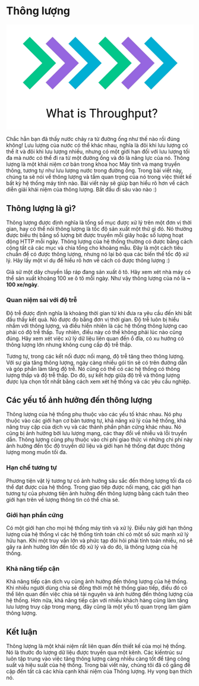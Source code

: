 # Thông lượng

![](./assets/background.jpg)

Chắc hẳn bạn đã thấy nước chảy ra từ đường ống như thế nào rồi đúng không! Lưu lượng của nước có thể khác nhau, nghĩa là đôi khi lưu lượng có thể ít và đôi khi lưu lượng nhiều, nhưng có một giới hạn đối với lưu lượng tối đa mà nước có thể đi ra từ một đường ống và đó là năng lực của nó. Thông lượng là một khái niệm cơ bản trong khoa học Máy tính và mạng truyền thông, tương tự như lưu lượng nước trong đường ống. Trong bài viết này, chúng ta sẽ nói về thông lượng và tầm quan trọng của nó trong việc thiết kế bất kỳ hệ thống máy tính nào. Bài viết này sẽ giúp bạn hiểu rõ hơn về cách diễn giải khái niệm của thông lượng. Bắt đầu đi sâu vào nào :)

## Thông lượng là gì?

Thông lượng được định nghĩa là tổng số mục được xử lý trên một đơn vị thời gian, hay có thể nói thông lượng là tốc độ sản xuất một thứ gì đó. Nó thường được biểu thị bằng số lượng bit được truyền mỗi giây hoặc số lượng hoạt động HTTP mỗi ngày. Thông lượng của hệ thống thường có được bằng cách cộng tất cả các mục và chia tổng cho khoảng mẫu. Đây là một cách tiêu chuẩn để có được thông lượng, nhưng nó lại bỏ qua các biến thể tốc độ xử lý. Hãy lấy một ví dụ để hiểu rõ hơn về cách có được thông lượng :)

Giả sử một dây chuyền lắp ráp đang sản xuất ô tô. Hãy xem xét nhà máy có thể sản xuất khoảng 100 xe ô tô mỗi ngày. Như vậy thông lượng của nó là **~ 100 xe/ngày**.

### Quan niệm sai với độ trễ

Độ trễ được định nghĩa là khoảng thời gian từ khi đưa ra yêu cầu đến khi bắt đầu thấy kết quả. Nó được đo bằng đơn vị thời gian. Độ trễ luôn bị hiểu nhầm với thông lượng, và điều hiển nhiên là các hệ thống thông lượng cao phải có độ trễ thấp. Tuy nhiên, điều này có thể không phải lúc nào cũng đúng. Hãy xem xét việc xử lý dữ liệu liên quan đến ổ đĩa, có xu hướng có thông lượng lớn nhưng không cung cấp độ trễ thấp.

Tương tự, trong các kết nối được nối mạng, độ trễ tăng theo thông lượng. Với sự gia tăng thông lượng, ngày càng nhiều gói tin sẽ có trên đường dẫn và góp phần làm tăng độ trễ. Nó cũng có thể có các hệ thống có thông lượng thấp và độ trễ thấp. Do đó, sự kết hợp giữa độ trễ và thông lượng được lựa chọn tốt nhất bằng cách xem xét hệ thống và các yêu cầu nghiệp.

## Các yếu tố ảnh hưởng đến thông lượng

Thông lượng của hệ thống phụ thuộc vào các yếu tố khác nhau. Nó phụ thuộc vào các giới hạn cơ bản tương tự, khả năng xử lý của hệ thống, khả năng truy cập của dịch vụ và các thành phần phần cứng khác nhau. Nó cũng bị ảnh hưởng bởi lưu lượng mạng, các thay đổi về nhiễu và lỗi truyền dẫn. Thông lượng cũng phụ thuộc vào chi phí giao thức vì những chi phí này ảnh hưởng đến tốc độ truyền dữ liệu và giới hạn hệ thống đạt được thông lượng mong muốn tối đa.

### Hạn chế tương tự

Phương tiện vật lý tương tự có ảnh hưởng sâu sắc đến thông lượng tối đa có thể đạt được của hệ thống. Trong giao tiếp được nối mạng, các giới hạn tương tự của phương tiện ảnh hưởng đến thông lượng bằng cách tuân theo giới hạn trên về lượng thông tin có thể chia sẻ.

### Giới hạn phần cứng

Có một giới hạn cho mọi hệ thống máy tính và xử lý. Điều này giới hạn thông lượng của hệ thống vì các hệ thống tính toán chỉ có một số sức mạnh xử lý hữu hạn. Khi một truy vấn lớn và phức tạp đòi hỏi phải tính toán nhiều, nó sẽ gây ra ảnh hưởng lớn đến tốc độ xử lý và do đó, là thông lượng của hệ thống.

### Khả năng tiếp cận

Khả năng tiếp cận dịch vụ cũng ảnh hưởng đến thông lượng của hệ thống. Khi nhiều người dùng chia sẻ đồng thời một hệ thống giao tiếp, điều đó có thể liên quan đến việc chia sẻ tài nguyên và ảnh hưởng đến thông lượng của hệ thống. Hơn nữa, khả năng tiếp cận với nhiều khách hàng cũng làm tăng lưu lượng truy cập trong mạng, đây cũng là một yếu tố quan trọng làm giảm thông lượng.

## Kết luận

Thông lượng là một khái niệm rất liên quan đến thiết kế của mọi hệ thống. Nó là thước đo lượng dữ liệu được truyền qua một kênh. Các kiến ​​trúc sư luôn tập trung vào việc tăng thông lượng càng nhiều càng tốt để tăng công suất và hiệu suất của hệ thống. Trong bài viết này, chúng tôi đã cố gắng đề cập đến tất cả các khía cạnh khái niệm của Thông lượng. Hy vọng bạn thích nó.